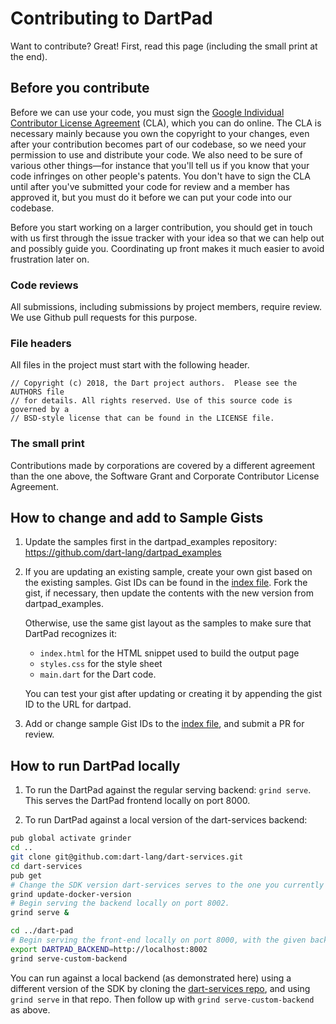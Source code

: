 # Contributing to DartPad
Want to contribute? Great! First, read this page (including the small print at the end).

## Before you contribute
Before we can use your code, you must sign the [Google Individual Contributor License Agreement](https://developers.google.com/open-source/cla/individual?csw=1) (CLA), which you can do online. The CLA is necessary mainly because you own the copyright to your changes, even after your contribution becomes part of our codebase, so we need your permission to use and distribute your code. We also need to be sure of various other things—for instance that you'll tell us if you know that your code infringes on other people's patents. You don't have to sign the CLA until after you've submitted your code for review and a member has approved it, but you must do it before we can put your code into our codebase.

Before you start working on a larger contribution, you should get in touch with us first through the issue tracker with your idea so that we can help out and possibly guide you. Coordinating up front makes it much easier to avoid frustration later on.

### Code reviews
All submissions, including submissions by project members, require review. We use Github pull requests for this purpose.

### File headers
All files in the project must start with the following header.

    // Copyright (c) 2018, the Dart project authors.  Please see the AUTHORS file
    // for details. All rights reserved. Use of this source code is governed by a
    // BSD-style license that can be found in the LICENSE file.

### The small print
Contributions made by corporations are covered by a different agreement than the one above, the Software Grant and Corporate Contributor License Agreement.

## How to change and add to Sample Gists

1) Update the samples first in the dartpad_examples repository: https://github.com/dart-lang/dartpad_examples

2) If you are updating an existing sample, create your own gist based on the existing samples.
   Gist IDs can be found in the [index file](https://github.com/dart-lang/dart-pad/blob/master/web/index.html#L54).
   Fork the gist, if necessary, then update the contents with the new version from dartpad_examples.
 
   Otherwise, use the same gist layout as the samples to make sure that DartPad recognizes it:
     * `index.html` for the HTML snippet used to build the output page
     * `styles.css` for the style sheet
     * `main.dart` for the Dart code. 
 
   You can test your gist after updating or creating it by appending the gist ID to the URL for
   dartpad.
 
3) Add or change sample Gist IDs to the [index file](https://github.com/dart-lang/dart-pad/blob/master/web/index.html#L54),
   and submit a PR for review.

## How to run DartPad locally

1) To run the DartPad against the regular serving backend:  `grind serve`.  This serves the
DartPad frontend locally on port 8000.

2) To run DartPad against a local version of the dart-services backend:
```bash
pub global activate grinder
cd ..
git clone git@github.com:dart-lang/dart-services.git
cd dart-services
pub get
# Change the SDK version dart-services serves to the one you currently have installed
grind update-docker-version
# Begin serving the backend locally on port 8002.
grind serve &

cd ../dart-pad
# Begin serving the front-end locally on port 8000, with the given backend
export DARTPAD_BACKEND=http://localhost:8002 
grind serve-custom-backend
```

You can run against a local backend (as demonstrated here) using a different version of the SDK
by cloning the [dart-services repo](https://github.com/dart-lang/dart-services), and using `grind serve`
in that repo.  Then follow up with `grind serve-custom-backend` as above.
